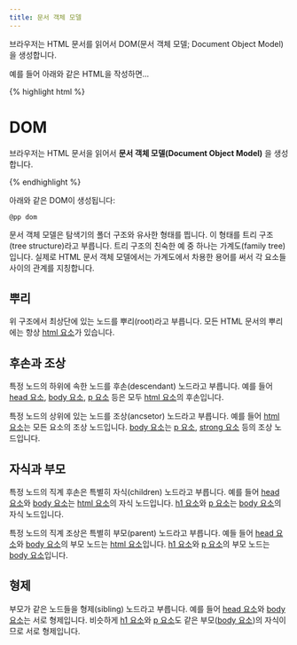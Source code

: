```yaml
---
title: 문서 객체 모델
---
```

브라우저는 HTML 문서를 읽어서 DOM(문서 객체 모델; Document Object Model)을 생성합니다.

예를 들어 아래와 같은 HTML을 작성하면...

{% highlight html %}
<!DOCTYPE html>
<html>
  <head>
    <meta charset="utf-8">
    <title>DOM</title>
  </head>
  <body>
    <h1>DOM</h1>
    <p>
        브라우저는 HTML 문서을 읽어서
        <strong>문서 객체 모델(Document Object Model)</strong>
        을 생성합니다.
    </p>
  </body>
</html>
{% endhighlight %}

아래와 같은 DOM이 생성됩니다:

``@pp dom``

문서 객체 모델은 탐색기의 폴더 구조와 유사한 형태를 띕니다. 이 형태를 트리 구조(tree structure)라고 부릅니다. 트리 구조의 친숙한 예 중 하나는 가계도(family tree)입니다. 실제로 HTML 문서 객체 모델에서는 가계도에서 차용한 용어를 써서 각 요소들 사이의 관계를 지칭합니다.


## 뿌리

위 구조에서 최상단에 있는 노드를 뿌리(root)라고 부릅니다. 모든 HTML 문서의 뿌리에는 항상 [html 요소](/html/html.html)가 있습니다.

## 후손과 조상

특정 노드의 하위에 속한 노드를 후손(descendant) 노드라고 부릅니다. 예를 들어 [head 요소](/html/head.html), [body 요소](/html/body.html), [p 요소](/html/p.html) 등은 모두 [html 요소](/html/html.html)의 후손입니다.

특정 노드의 상위에 있는 노드를 조상(ancsetor) 노드라고 부릅니다. 예를 들어 [html 요소](/html/html.html)는 모든 요소의 조상 노드입니다. [body 요소](/html/body.html)는 [p 요소](/html/p.html), [strong 요소](/html/strong.html) 등의 조상 노드입니다.

## 자식과 부모

특정 노드의 직계 후손은 특별히 자식(children) 노드라고 부릅니다. 예를 들어 [head 요소](/html/head.html)와 [body 요소](/html/body.html)는 [html 요소](/html/html.html)의 자식 노드입니다. [h1 요소](/html/h1.html)와 [p 요소](/html/p.html)는 [body 요소](/html/body.html)의 자식 노드입니다.

특정 노드의 직계 조상은 특별히 부모(parent) 노드라고 부릅니다. 예들 들어 [head 요소](/html/head.html)와 [body 요소](/html/body.html)의 부모 노드는 [html 요소](/html/html.html)입니다. [h1 요소](/html/h1.html)와 [p 요소](/html/p.html)의 부모 노드는 [body 요소](/html/body.html)입니다.

## 형제

부모가 같은 노드들을 형제(sibling) 노드라고 부릅니다. 예를 들어 [head 요소](/html/head.html)와 [body 요소](/html/body.html)는 서로 형제입니다. 비슷하게 [h1 요소](/html/h1.html)와 [p 요소](/html/p.html)도 같은 부모([body 요소](/html/body.html))의 자식이므로 서로 형제입니다.
